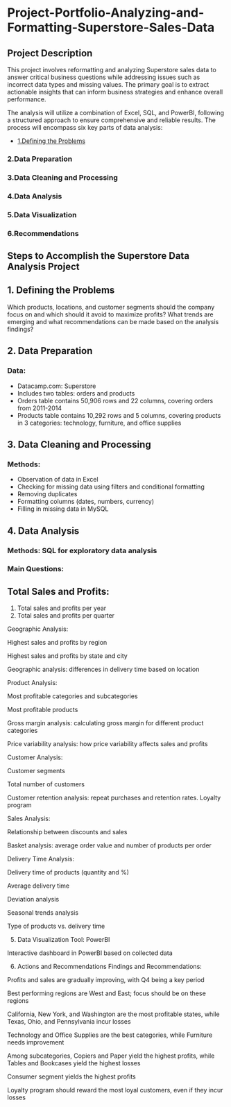 # Project-Portfolio-Analyzing-and-Formatting-Superstore-Sales-Data

## Project Description
This project involves reformatting and analyzing Superstore sales data to answer critical business questions while addressing issues such as incorrect data types and missing values. The primary goal is to extract actionable insights that can inform business strategies and enhance overall performance.

The analysis will utilize a combination of Excel, SQL, and PowerBI, following a structured approach to ensure comprehensive and reliable results. The process will encompass six key parts of data analysis:

* [1.Defining the Problems](#defining-the-problems)
### 2.Data Preparation
### 3.Data Cleaning and Processing
### 4.Data Analysis
### 5.Data Visualization
### 6.Recommendations

## Steps to Accomplish the Superstore Data Analysis Project

## 1. Defining the Problems
Which products, locations, and customer segments should the company focus on and which should it avoid to maximize profits?
What trends are emerging and what recommendations can be made based on the analysis findings?

## 2. Data Preparation
### Data:
* Datacamp.com: Superstore
* Includes two tables: orders and products
* Orders table contains 50,906 rows and 22 columns, covering orders from 2011-2014
* Products table contains 10,292 rows and 5 columns, covering products in 3 categories: technology, furniture, and office supplies

## 3. Data Cleaning and Processing
### Methods:
* Observation of data in Excel
* Checking for missing data using filters and conditional formatting
* Removing duplicates
* Formatting columns (dates, numbers, currency)
* Filling in missing data in MySQL

## 4. Data Analysis
### Methods: SQL for exploratory data analysis

### Main Questions:

## Total Sales and Profits:

1. Total sales and profits per year
2. Total sales and profits per quarter

Geographic Analysis:

Highest sales and profits by region

Highest sales and profits by state and city

Geographic analysis: differences in delivery time based on location

Product Analysis:

Most profitable categories and subcategories

Most profitable products

Gross margin analysis: calculating gross margin for different product categories

Price variability analysis: how price variability affects sales and profits

Customer Analysis:

Customer segments

Total number of customers

Customer retention analysis: repeat purchases and retention rates. Loyalty program

Sales Analysis:

Relationship between discounts and sales

Basket analysis: average order value and number of products per order

Delivery Time Analysis:

Delivery time of products (quantity and %)

Average delivery time

Deviation analysis

Seasonal trends analysis

Type of products vs. delivery time

5. Data Visualization
Tool: PowerBI

Interactive dashboard in PowerBI based on collected data

6. Actions and Recommendations
Findings and Recommendations:

Profits and sales are gradually improving, with Q4 being a key period

Best performing regions are West and East; focus should be on these regions

California, New York, and Washington are the most profitable states, while Texas, Ohio, and Pennsylvania incur losses

Technology and Office Supplies are the best categories, while Furniture needs improvement

Among subcategories, Copiers and Paper yield the highest profits, while Tables and Bookcases yield the highest losses

Consumer segment yields the highest profits

Loyalty program should reward the most loyal customers, even if they incur losses
